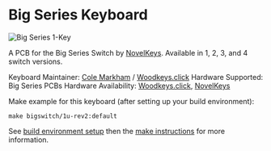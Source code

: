 # Big Series Keyboard

![Big Series 1-Key](https://woodkeys.click/wp-content/uploads/2017/12/woodkeys_419.jpg)

A PCB for the Big Series Switch by [NovelKeys](https://novelkeys.xyz). Available in 1, 2, 3, and 4 switch versions.

Keyboard Maintainer: [Cole Markham](https://github.com/colemarkham) / [Woodkeys.click](https://woodkeys.click) 
Hardware Supported: Big Series PCBs
Hardware Availability:  [Woodkeys.click](https://woodkeys.click), [NovelKeys](https://novelkeys.xyz) 

Make example for this keyboard (after setting up your build environment):

    make bigswitch/1u-rev2:default

See [build environment setup](https://docs.qmk.fm/build_environment_setup.html) then the [make instructions](https://docs.qmk.fm/make_instructions.html) for more information.